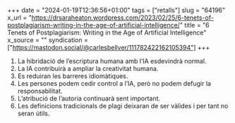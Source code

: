 +++
date = "2024-01-19T12:36:56+01:00"
tags = ["retalls"]
slug = "64196"
x_url = "https://drsaraheaton.wordpress.com/2023/02/25/6-tenets-of-postplagiarism-writing-in-the-age-of-artificial-intelligence/"
title = "6 Tenets of Postplagiarism: Writing in the Age of Artificial Intelligence"
x_source = ""
syndication = ["https://mastodon.social/@carlesbellver/111782422162105394"]
+++

1. La hibridació de l’escriptura humana amb l’IA esdevindrà normal.
2. La IA contribuirà a ampliar la creativitat humana.
3. Es reduiran les barreres idiomàtiques.
4. Les persones podem cedir control a l’IA, però no podem defugir la responsabilitat.
5. L’atribució de l’autoria continuarà sent important.
6. Les definicions tradicionals de plagi deixaran de ser vàlides i per tant no seran útils.
